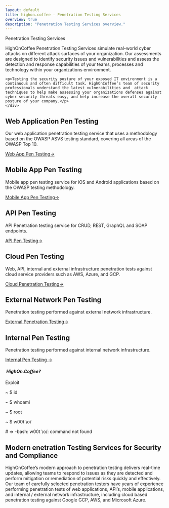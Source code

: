 ```yaml
---
layout: default
title: highon.coffee - Penetration Testing Services
overview: true
description: "Penetration Testing Services overview."
---
```


<section class="intro">
  <div class="grid">
    <div class="unit whole center-on-mobiles">
      <p class="first">Penetration Testing Services</p>
     </div>
  </div>
</section>
<section class="features">
	<div class="grid">
	<p>HighOnCoffee Penetration Testing Services simulate real-world cyber attacks on different attack surfaces of your organization. Our assessments are designed to identify security issues and vulnerabilities and assess the detection and response capabilities of your teams, processes and technology within your organizations environment.</p>
		
	<p>Testing the security posture of your exposed IT environment is a continuous and often difficult task. HighOnCoffee’s team of security professionals understand the latest vulnerabilities and  attack techniques to help make assessing your organizations defenses against cyber security threats easy, and help increase the overall security posture of your company.</p>
	</div>	
  <div class="grid">
    <div class="unit one-third">
      <h2>Web Application Pen Testing</h2>
      <p>
      Our web application penetration testing service that uses a methodology based on the OWASP ASVS testing standard, covering all areas of the OWASP Top 10.</em>
      </p>
      <a href="/services/web-app-pen-testing/">Web App Pen Testing&rarr;</a>
    </div>
    <div class="unit one-third">
      <h2>Mobile App Pen Testing</h2>
      <p>
      Mobile app pen testing service for iOS and Android applications based on the OWASP testing methodology.
      </p>
      <a href="/services/mobile-app-pen-testing/">Mobile App Pen Testing&rarr;</a>
    </div>
    <div class="unit one-third">
      <h2>API Pen Testing</h2>
      <p>
        API Penetration testing service for CRUD, REST, GraphQL and SOAP endpoints.
      </p>
      <a href="/services/api-pen-testing/">API Pen Testing&rarr;</a>
    </div>
    <div class="clear"></div>
  </div>
</section>

<section class="features">
  <div class="grid">
    <div class="unit one-third">
      <h2>Cloud Pen Testing</h2>
      <p>
      Web, API, internal and external infrastructure penetration tests against cloud service providers such as AWS, Azure, and GCP.</em>
      </p>
      <a href="/services/cloud-pen-testing/">Cloud Penetration Testing&rarr;</a>
    </div>
    <div class="unit one-third">
      <h2>External Network Pen Testing</h2>
      <p>
       Penetration testing performed against external network infrastructure.
      </p>
      <a href="/services/external-pen-testing/">External Penetration Testing&rarr;</a>
    </div>
    <div class="unit one-third">
      <h2>Internal Pen Testing</h2>
      <p>
        Penetration testing performed against internal network infrastructure. 
      </p>
      <a href="/services/internal-pen-testing/">Internal Pen Testing &rarr;</a>
    </div>
    <div class="clear"></div>
  </div>
</section>

<section class="quickstart">
  <div class="grid">
    <div class="unit golden-small center-on-mobiles">
      <h4><em>&nbsp;HighOn.Coffee?</em></h4>
    </div>
    <div class="unit golden-large code">
      <p class="title">Exploit</p>
      <div class="shell">
        <p class="line">
          <span class="path">~</span>
          <span class="prompt">$</span>
          <span class="command">id</span>
        </p>
        <p class="line">
          <span class="path">~</span>
          <span class="prompt">$</span>
          <span class="command">whoami</span>
        </p>
        <p class="line">
          <span class="path">~</span>
          <span class="prompt">$</span>
          <span class="command">root</span>
        </p>
        <p class="line">
          <span class="path">~</span>
          <span class="prompt">$</span>
          <span class="command">w00t \o/</span>
        </p>
        <p class="line">
          <span class="output"># => -bash: w00t \o/: command not found</span>
        </p>
      </div>
    </div>
    <div class="clear"></div>
  </div>
</section>
<section class="free-hosting">
  <div class="grid">
    <div class="unit whole">
      <div class="grid pane">
        <div class="unit whole center-on-mobiles">
            <div class="pane-content">
            <h2 class="center-on-mobiles"><strong>Modern enetration Testing Services</strong> for Security and Compliance</h2>
	    <p>HighOnCoffee’s modern approach to penetration testing delivers real-time updates, allowing  teams to respond to issues as they are detected and perform mitigation or remediation of potential risks quickly and effectively. Our team of carefully selected penetration testers have years of experience performing penetration tests of web applications, API’s, mobile applications, and internal / external network infrastructure, including cloud based penetration testing against Google GCP, AWS, and Microsoft Azure.
</p>
          </div>
        </div>
        <div class="clear"></div>
      </div>
    </div>
  </div>
</section>
